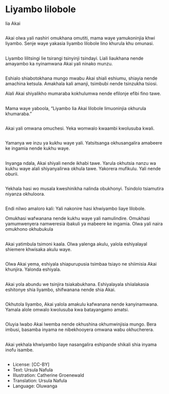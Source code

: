 # Liyambo lilobole
lia Akai

##
Akai olwa yali nashiri
omukhana omutiti,
mama waye
yamukoninjia khwi
liyambo.
Senje waye yakasia
liyambo lilobole lino
khurula khu omunasi.


##
Liyambo lilitsingi lie
tsirangi tsinyinji
tsindayi.
Liali liaukhana nende
amayambo ka
nyinamwana Akai yali
ninako munzu.


##
Eshialo shiabotokhana
mungo mwabu Akai
shiali eshiumu, shiayia
nende amachina
ketsula.
Amakhala kali amanji,
tsimbubi nende
tsinzukha tsiosi.


Alali Akai shiyalikho
mumaraba kokhulumwa
nende efilonje efibi fino
tawe.

##
Mama waye yaboola,
“Liyambo lia Akai
lilobole limuoninjia
okhurula khumaraba.”


##
Akai yali omwana
omuchesi.
Yeka womwalo kwaambi
kwolusuba kwali.


##
Yamanya we inzu ya
kukhu waye yali.
Yatsitsanga
okhusangalira
amabeere ke ingamia
nende kukhu waye.


##
Inyanga ndala, Akai
shiyali nende ikhabi
tawe.
Yarula okhutsia nanzu
wa kukhu waye alali
shiyanyalirwa okhula
tawe.
Yakorera mufikulu. Yali
nende oburii.


##
Yekhala hasi wo musala
kweshinikha nalinda
obukhonyi.
Tsindolo tsiamutira
niyanza okhuloora.


##
Endi nilwo amaloro kali:
Yali nakonire hasi
khwiyambo liaye
lilobole.


Omukhasi wafwanana
nende kukhu waye yali
namulindire.
Omukhasi
yamumwenyera
namweresia ibakuli ya
mabeere ke ingamia.
Olwa yali naira
omukhono okhubukula

##
Akai yatimbula tsimoni
kaala.
Olwa yalenga akulu,
yalola eshiyalayal
shiemere khwisaka
akulu waye.


##
Olwa Akai yema,
eshiyala shiapurupusia
tsimbaa tsiayo ne
shiimisia Akai khunjira.
Yalonda eshiyala.


##
Akai yola abundu we
tsinjira tsiakabukhana.
Eshiyalayala
shiialakasia eshitonye
shia liyambo,
shifwanana nende shia
Akai.


##
Okhutola liyambo, Akai
yalola amakulu
kafwanana nende
kanyinamwana.
Yamala alole omwalo
kwolusuba kwa
batayangamo amatsi.


##
Oluyia lwabo Akai
lwemba nende
okhushina
okhumwinjisia mungo.
Bera imbusi, basamba
inyama ne
nibekhooyera omwana
wabu okhucherera.


##
Akai yekhala
khwiyambo liaye
nasangalira eshipande
shikali shia inyama
inofu isambe.


##
* License: [CC-BY]
* Text: Ursula Nafula
* Illustration: Catherine Groenewald
* Translation: Ursula Nafula
* Language: Oluwanga
